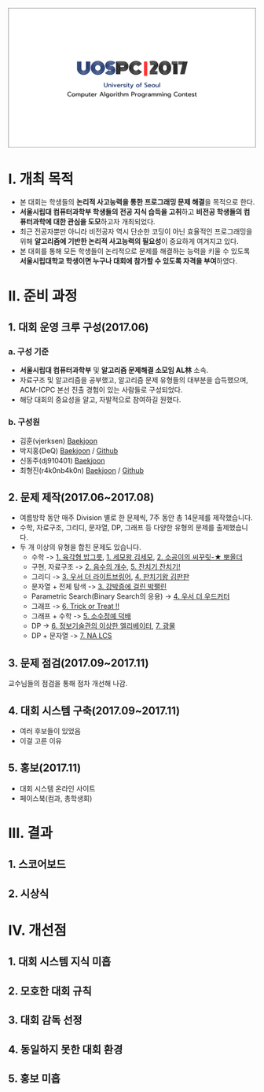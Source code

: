 ![uospc2017logo](./uospc2017logo.PNG?raw=true "uospc2017logo")
# I. 개최 목적
* 본 대회는 학생들의 **논리적 사고능력을 통한 프로그래밍 문제 해결**을 목적으로 한다. 
* **서울시립대 컴퓨터과학부 학생들의 전공 지식 습득을 고취**하고 **비전공 학생들의 컴퓨터과학에 대한 관심을 도모**하고자 개최되었다. 
* 최근 전공자뿐만 아니라 비전공자 역시 단순한 코딩이 아닌 효율적인 프로그래밍을 위해 **알고리즘에 기반한 논리적 사고능력의 필요성**이 중요하게 여겨지고 있다.
* 본 대회를 통해 모든 학생들이 논리적으로 문제를 해결하는 능력을 키울 수 있도록 **서울시립대학교 학생이면 누구나 대회에 참가할 수 있도록 자격을 부여**하였다.
# II. 준비 과정
## 1. 대회 운영 크루 구성(2017.06)
### a. 구성 기준
* **서울시립대 컴퓨터과학부** 및 **알고리즘 문제해결 소모임 AL林** 소속.
* 자료구조 및 알고리즘을 공부했고, 알고리즘 문제 유형들의 대부분을 습득했으며, ACM-ICPC 본선 진출 경험이 있는 사람들로 구성되었다.
* 해당 대회의 중요성을 알고, 자발적으로 참여하길 원했다.
### b. 구성원
* 김훈(vjerksen) [Baekjoon](https://www.acmicpc.net/user/vjerksen)
* 박지홍(DeQ) [Baekjoon](https://www.acmicpc.net/user/jhpark1109) / [Github](https://github.com/jhpark1109)
* 신동주(dj910401) [Baekjoon](https://www.acmicpc.net/user/dj910401)
* 최형진(r4k0nb4k0n) [Baekjoon](https://www.acmicpc.net/user/r4k0nb4k0n) / [Github](https://github.com/r4k0nb4k0n)
## 2. 문제 제작(2017.06~2017.08)
* 여름방학 동안 매주 Division 별로 한 문제씩, 7주 동안 총 14문제를 제작했습니다.
* 수학, 자료구조, 그리디, 문자열, DP, 그래프 등 다양한 유형의 문제를 출제했습니다.
* 두 개 이상의 유형을 합친 문제도 있습니다.
  * 수학 -> [1. 육각형 밥그릇](./div1/p1), [1. 세모왕 김세모](./div2/p1), [2. 소공이의 씨꾸릿-★ 뽀올더](./div2/p2)
  * 구현, 자료구조 -> [2. 음수의 개수](./div1/p2), [5. 잔치기 잔치기!](./div2/p5)
  * 그리디 -> [3. 우서 더 라이트브링어](./div1/p3), [4. 판치기왕 김판판](./div2/p4)
  * 문자열 + 전체 탐색 -> [3. 강박증에 걸린 박팰린](./div2/p3)
  * Parametric Search(Binary Search의 응용) -> [4. 우서 더 우드커터](./div1/p4)
  * 그래프 -> [6. Trick or Treat !!](./div2/p6)
  * 그래프 + 수학 -> [5. 소수정예 덕배](./div1/p5)
  * DP -> [6. 정보기술관의 이상한 엘리베이터](./div1/p6), [7. 광물](./div1/p7)
  * DP + 문자열 -> [7. NA LCS](./div2/p7)
## 3. 문제 점검(2017.09~2017.11)
교수님들의 점검을 통해 점차 개선해 나감.
## 4. 대회 시스템 구축(2017.09~2017.11)
* 여러 후보들이 있었음
* 이걸 고른 이유
## 5. 홍보(2017.11)
* 대회 시스템 온라인 사이트
* 페이스북(컴과, 총학생회)
# III. 결과
## 1. 스코어보드
## 2. 시상식
# IV. 개선점
## 1. 대회 시스템 지식 미흡
## 2. 모호한 대회 규칙
## 3. 대회 감독 선정
## 4. 동일하지 못한 대회 환경
## 5. 홍보 미흡
